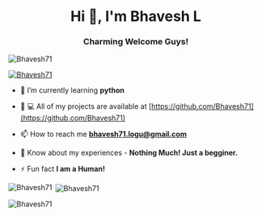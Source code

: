 
<h1 align="center">Hi 👋, I'm Bhavesh L</h1>
<h3 align="center">Charming Welcome Guys!</h3>
<p align="left"> <img src="https://komarev.com/ghpvc/?username=coderatul&label=Profile%20views&color=0e75b6&style=flat"alt="Bhavesh71"/></p>
<p align="left"> <a href="https://github.com/ryo-ma/github-profile-trophy"><img src="https://github-profile-trophy.vercel.app/?username=Bhavesh71"alt="Bhavesh71" /></a> </p>


- 🌱 I’m currently learning **python**





- 👨 ‍💻 All of my projects are available at [https://github.com/Bhavesh71](https://github.com/Bhavesh71)

- 📫 How to reach me **bhavesh71.logu@gmail.com**
- 📄 Know about my experiences - **Nothing Much! Just a begginer.**
- ⚡ Fun fact **I am a Human!**
<p><img align="left" src="https://github-readme-stats.vercel.app/api/top-langs?username=Bhavesh71&show_icons=true&locale=en&layout=compact" alt="Bhavesh71"/></p>
<p>&nbsp;<img align="center" src="https://github-readme-stats.vercel.app/api?username=Bhavesh71&show_icons=true&locale=en"alt="Bhavesh71"/></p>
<p><img align="center" src="https://github-readme-streak-stats.herokuapp.com/?user=Bhavesh71&" alt="Bhavesh71"/></p
